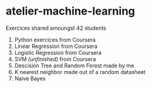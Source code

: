 # atelier-machine-learning

Exercices shared amoungst 42 students

1. Python exercices
  from Coursera
2. Linear Regression
  from Coursera
1. Logistic Regression
  from Coursera
1. SVM *(unfinished)*
  from Coursera
1. Descision Tree and Random Forest
  made by me
1. K nearest neighbor
  made out of a random datasheet
1. Naive Bayes
